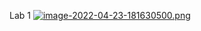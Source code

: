Lab 1
[![image-2022-04-23-181630500.png](https://i.postimg.cc/C5PTmB2X/image-2022-04-23-181630500.png)](https://postimg.cc/4H9S3dsQ)